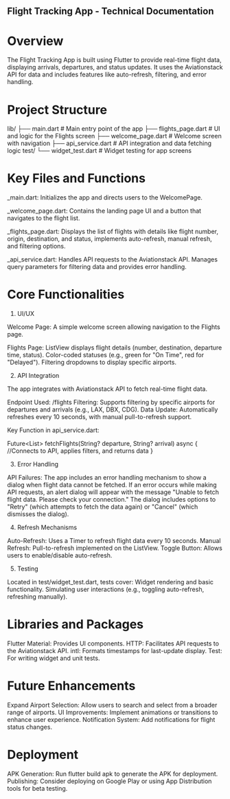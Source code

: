 ## Flight Tracking App - Technical Documentation

# Overview

The Flight Tracking App is built using Flutter to provide real-time flight data, displaying arrivals, departures, and status updates. It uses the Aviationstack API for data and includes features like auto-refresh, filtering, and error handling.

# Project Structure

lib/
├── main.dart               # Main entry point of the app
├── flights_page.dart       # UI and logic for the Flights screen
├── welcome_page.dart       # Welcome screen with navigation
├── api_service.dart        # API integration and data fetching logic
test/
└── widget_test.dart        # Widget testing for app screens

# Key Files and Functions

_main.dart: 
Initializes the app and directs users to the WelcomePage.

_welcome_page.dart: 
Contains the landing page UI and a button that navigates to the flight list.

_flights_page.dart: 
Displays the list of flights with details like flight number, origin, destination, and status, implements auto-refresh, manual refresh, and filtering options.

_api_service.dart:
Handles API requests to the Aviationstack API.
Manages query parameters for filtering data and provides error handling.

# Core Functionalities

1. UI/UX

Welcome Page: 
A simple welcome screen allowing navigation to the Flights page.

Flights Page:
ListView displays flight details (number, destination, departure time, status).
Color-coded statuses (e.g., green for "On Time", red for "Delayed").
Filtering dropdowns to display specific airports.

2. API Integration

The app integrates with Aviationstack API to fetch real-time flight data.

Endpoint Used: /flights
Filtering: Supports filtering by specific airports for departures and arrivals (e.g., LAX, DBX, CDG).
Data Update: Automatically refreshes every 10 seconds, with manual pull-to-refresh support.

Key Function in api_service.dart:

Future<List<dynamic>> fetchFlights(String? departure, String? arrival) async {
//Connects to API, applies filters, and returns data
}

3. Error Handling

API Failures: The app includes an error handling mechanism to show a dialog when flight data cannot be fetched. If an error occurs while making API requests, an alert dialog will appear with the message "Unable to fetch flight data. Please check your connection." The dialog includes options to "Retry" (which attempts to fetch the data again) or "Cancel" (which dismisses the dialog).

4. Refresh Mechanisms

Auto-Refresh: Uses a Timer to refresh flight data every 10 seconds.
Manual Refresh: Pull-to-refresh implemented on the ListView.
Toggle Button: Allows users to enable/disable auto-refresh.

5. Testing

Located in test/widget_test.dart, tests cover:
Widget rendering and basic functionality.
Simulating user interactions (e.g., toggling auto-refresh, refreshing manually).

# Libraries and Packages

Flutter Material: Provides UI components.
HTTP: Facilitates API requests to the Aviationstack API.
intl: Formats timestamps for last-update display.
Test: For writing widget and unit tests.

# Future Enhancements

Expand Airport Selection: Allow users to search and select from a broader range of airports.
UI Improvements: Implement animations or transitions to enhance user experience.
Notification System: Add notifications for flight status changes.

# Deployment

APK Generation: Run flutter build apk to generate the APK for deployment.
Publishing: Consider deploying on Google Play or using App Distribution tools for beta testing.
